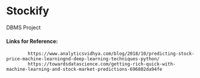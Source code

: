 # Stockify
DBMS Project

#### Links for Reference:
            https://www.analyticsvidhya.com/blog/2018/10/predicting-stock-price-machine-learningnd-deep-learning-techniques-python/
            https://towardsdatascience.com/getting-rich-quick-with-machine-learning-and-stock-market-predictions-696802da94fe
